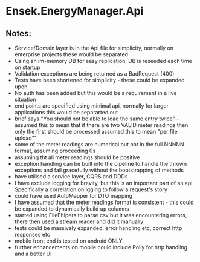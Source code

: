 # Ensek.EnergyManager.Api

## Notes:
- Service/Domain layer is in the Api file for simplicity, normally on enterprise projects these would be separated
- Using an im-memory DB for easy replication, DB is reseeded each time on startup
- Validation exceptions are being returned as a BadRequest (400)
- Tests have been shortened for simplicity - these could be expanded upon
- No auth has been added but this would be a requirement in a live situation
- end points are specified using minimal api, normally for larger applications this would be separarted out
- brief says "You should not be able to load the same entry twice" - assumed this to mean that if there are two VALID meter readings then only the first should be processed
	assumed this to mean "per file upload""
- some of the meter readings are numerical but not in the full NNNNN format, assuming proceeding 0s
- assuming tht all meter readings should be positive
- exception handling can be built into the pipeline to handle the thrown exceptions and fail gracefully without the bootstrapping of methods
- have utilised a service layer, CQRS and DDDs
- I have exclude logging for brevity, but this is an important part of an api.  Specifically a correlation on lgging to follow a request's story
- could have used AutoMapper for DTO mapping
- I have assumed that the meter readings format is consistent - this could be expanded to dynamically build up columns
- started using FileEhlpers to parse csv but it was encountering errors, there then used a stream reader and did it manually
- tests could be massively expanded: error handling etc, correct http responses etc
- mobile front end is tested on android ONLY
- further enhancements on mobile could include Polly for http handling and a better UI
